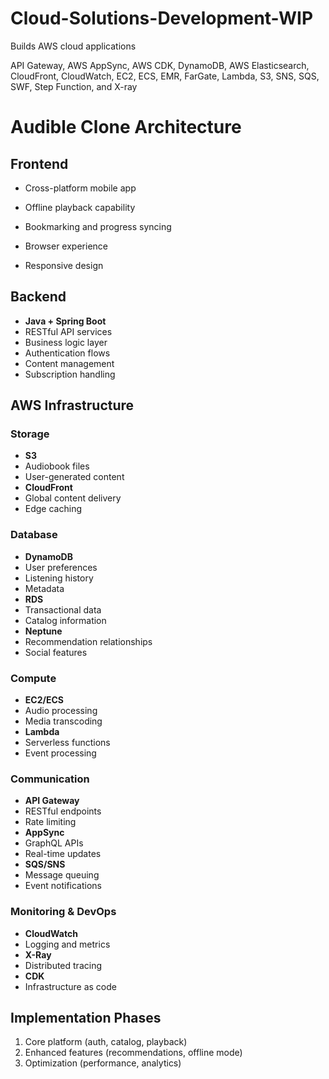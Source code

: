 # Cloud-Solutions-Development-WIP
Builds AWS cloud applications 

API Gateway, AWS AppSync, AWS CDK, DynamoDB, AWS Elasticsearch, CloudFront, CloudWatch, EC2, ECS, EMR, FarGate, Lambda, S3, SNS, SQS, SWF, Step Function, and X-ray

# Audible Clone Architecture

## Frontend
 - Cross-platform mobile app
 - Offline playback capability
 - Bookmarking and progress syncing

 - Browser experience
 - Responsive design

## Backend
- **Java + Spring Boot**
 - RESTful API services
 - Business logic layer
 - Authentication flows
 - Content management
 - Subscription handling

## AWS Infrastructure

### Storage
- **S3**
 - Audiobook files
 - User-generated content
- **CloudFront**
 - Global content delivery
 - Edge caching

### Database
- **DynamoDB**
 - User preferences
 - Listening history
 - Metadata
- **RDS**
 - Transactional data
 - Catalog information
- **Neptune**
 - Recommendation relationships
 - Social features

### Compute
- **EC2/ECS**
 - Audio processing
 - Media transcoding
- **Lambda**
 - Serverless functions
 - Event processing

### Communication
- **API Gateway**
 - RESTful endpoints
 - Rate limiting
- **AppSync**
 - GraphQL APIs
 - Real-time updates
- **SQS/SNS**
 - Message queuing
 - Event notifications

### Monitoring & DevOps
- **CloudWatch**
 - Logging and metrics
- **X-Ray**
 - Distributed tracing
- **CDK**
 - Infrastructure as code

## Implementation Phases
1. Core platform (auth, catalog, playback)
2. Enhanced features (recommendations, offline mode)
3. Optimization (performance, analytics)
